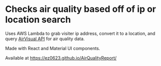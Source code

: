 # Checks air quality based off of ip or location search

Uses AWS Lambda to grab visiter ip address, convert it to a location, and query [AirVisual API](https://api-docs.iqair.com/?version=latest) for air quality data.

Made with React and Material UI components.

Available at https://ez0623.github.io/AirQualityReport/
